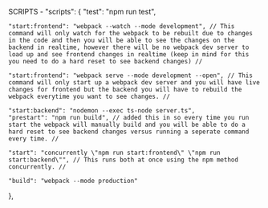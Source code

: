 SCRIPTS -  "scripts": {
    "test": "npm run test",
    
    "start:frontend": "webpack --watch --mode development", // This command will only watch for the webpack to be rebuilt due to changes in the code and then you will be able to see the changes on the backend in realtime, however there will be no webpack dev server to load up and see frontend changes in realtime (keep in mind for this you need to do a hard reset to see backend changes) //

    "start:frontend": "webpack serve --mode development --open", // This command will only start up a webpack dev server and you will have live changes for frontend but the backend you will have to rebuild the webpack everytime you want to see changes. //

    "start:backend": "nodemon --exec ts-node server.ts",
    "prestart": "npm run build", // added this in so every time you run start the webpack will manually build and you will be able to do a hard reset to see backend changes versus running a seperate command every time. //

    "start": "concurrently \"npm run start:frontend\" \"npm run start:backend\"", // This runs both at once using the npm method concurrently. //

    "build": "webpack --mode production"
  },